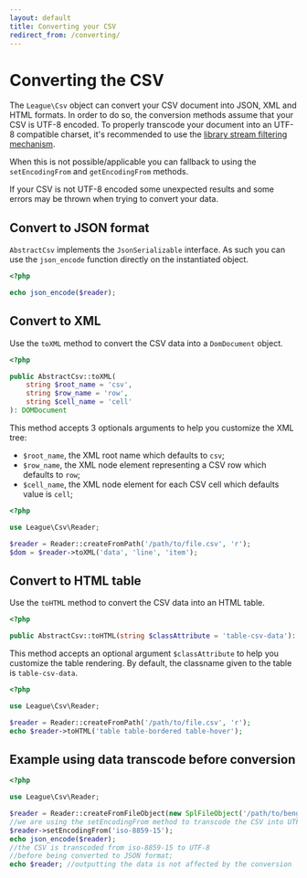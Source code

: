 ```yaml
---
layout: default
title: Converting your CSV
redirect_from: /converting/
---
```


# Converting the CSV

The `League\Csv` object can convert your CSV document into JSON, XML and HTML formats. In order to do so, the conversion methods assume that your CSV is UTF-8 encoded. To properly transcode your document into an UTF-8 compatible charset, it's recommended to use the <a href="/8.0/filtering/">library stream filtering mechanism</a>.

When this is not possible/applicable you can fallback to using the `setEncodingFrom` and `getEncodingFrom` methods.

If your CSV is not UTF-8 encoded some unexpected results and some errors may be thrown when trying to convert your data.

## Convert to JSON format

`AbstractCsv` implements the `JsonSerializable` interface. As such you can use the `json_encode` function directly on the instantiated object.

```php
<?php

echo json_encode($reader);
```

## Convert to XML

Use the `toXML` method to convert the CSV data into a `DomDocument` object.

```php
<?php

public AbstractCsv::toXML(
    string $root_name = 'csv',
    string $row_name = 'row',
    string $cell_name = 'cell'
): DOMDocument
```

This method accepts 3 optionals arguments to help you customize the XML tree:

- `$root_name`, the XML root name which defaults to `csv`;
- `$row_name`, the XML node element representing a CSV row which defaults to `row`;
- `$cell_name`, the XML node element for each CSV cell which defaults value is `cell`;

```php
<?php

use League\Csv\Reader;

$reader = Reader::createFromPath('/path/to/file.csv', 'r');
$dom = $reader->toXML('data', 'line', 'item');
```

## Convert to HTML table

Use the `toHTML` method to convert the CSV data into an HTML table.

```php
<?php

public AbstractCsv::toHTML(string $classAttribute = 'table-csv-data'): string
```

This method accepts an optional argument `$classAttribute` to help you customize the table
rendering. By default, the classname given to the table is `table-csv-data`.

```php
<?php

use League\Csv\Reader;

$reader = Reader::createFromPath('/path/to/file.csv', 'r');
echo $reader->toHTML('table table-bordered table-hover');
```

## Example using data transcode before conversion

```php
<?php

use League\Csv\Reader;

$reader = Reader::createFromFileObject(new SplFileObject('/path/to/bengali.csv'));
//we are using the setEncodingFrom method to transcode the CSV into UTF-8
$reader->setEncodingFrom('iso-8859-15');
echo json_encode($reader);
//the CSV is transcoded from iso-8859-15 to UTF-8
//before being converted to JSON format;
echo $reader; //outputting the data is not affected by the conversion
```
